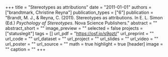 +++
title = "Stereotypes as attributions"
date = "2011-01-01"
authors = ["brandtmark, Christine Reyna"]
publication_types = ["6"]
publication = "Brandt, M. J., & Reyna, C. (2011). Stereotypes as attributions. In E. L. Simon (Ed.) *Psychology of Stereotypes*. Nova Science Publishers."
abstract = ""
abstract_short = ""
image_preview = ""
selected = false
projects = ["statuslegit"]
tags = []
url_pdf = "https://osf.io/s9qzt/"
url_preprint = ""
url_code = ""
url_dataset = ""
url_project = ""
url_slides = ""
url_video = ""
url_poster = ""
url_source = ""
math = true
highlight = true
[header]
image = ""
caption = ""
+++
